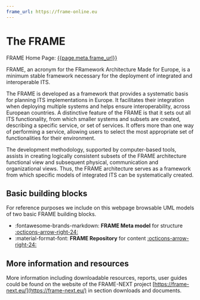 ```yaml
---
frame_url: https://frame-online.eu
---
```


# The FRAME

FRAME Home Page: [{{page.meta.frame_url}}]({{page.meta.frame_url}})

FRAME, an acronym for the FRamework Architecture Made for Europe, is a minimum stable framework necessary for the deployment of integrated and interoperable ITS. 

The FRAME is developed as a framework that provides a systematic basis for planning ITS implementations in Europe. It facilitates their integration when deploying multiple systems and helps ensure interoperability, across European countries. A distinctive feature of the FRAME is that it sets out all ITS functionality, from which smaller systems and subsets are created, describing a specific service, or set of services. It offers more than one way of performing a service, allowing users to select the most appropriate set of functionalities for their environment. 

The development methodology, supported by computer-based tools, assists in creating logically consistent subsets of the FRAME architecture functional view and subsequent physical, communication and organizational views. Thus, the FRAME architecture serves as a framework from which specific models of integrated ITS can be systematically created.

## Basic building blocks

For reference purposes we include on this webpage browsable UML models of two basic FRAME building blocks.

<div class="grid cards" markdown>

- :fontawesome-brands-markdown: __FRAME Meta model__ for structure [:octicons-arrow-right-24:](uml/frame_metamodel.md)
- :material-format-font: __FRAME Repository__ for content [:octicons-arrow-right-24:](uml/frame_repository.md)

</div>

## More information and resources

More information including downloadable resources, reports, user guides could be found on the website of the FRAME-NEXT project [https://frame-next.eu/](https://frame-next.eu/) in section downloads and documents.

